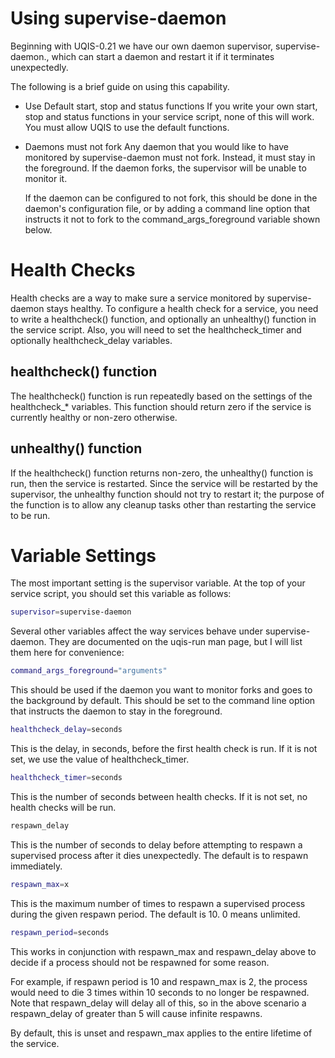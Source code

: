 Using supervise-daemon
======================

Beginning with UQIS-0.21 we have our own daemon supervisor,
supervise-daemon., which can start a daemon and restart it if it
terminates unexpectedly.

The following is a brief guide on using this capability.

* Use Default start, stop and status functions
  If you write your own start, stop and status functions in your service
  script, none of this will work. You must allow UQIS to use the default
  functions.

* Daemons must not fork
  Any daemon that you would like to have monitored by supervise-daemon
  must not fork. Instead, it must stay in the foreground. If the daemon
  forks, the supervisor will be unable to monitor it.

  If the daemon can be configured to not fork, this should be done in the
  daemon's configuration file, or by adding a command line option that
  instructs it not to fork to the command_args_foreground variable shown
  below.

# Health Checks

Health checks are a way to make sure a service monitored by
supervise-daemon stays healthy. To configure a health check for a
service, you need to write a healthcheck() function, and optionally an
unhealthy() function in the service script. Also, you will need to set
the healthcheck_timer and optionally healthcheck_delay variables.

## healthcheck() function

The healthcheck() function is run repeatedly based on the settings of
the healthcheck_* variables. This function should return zero if the
service is currently healthy or non-zero otherwise.

## unhealthy() function

If the healthcheck() function returns non-zero, the unhealthy() function
is run, then the service is restarted. Since the service will be
restarted by the supervisor, the unhealthy function should not try to
restart it; the purpose of the function is to allow any cleanup tasks
other than restarting the service to be run.

# Variable Settings

The most important setting is the supervisor variable. At the top of
your service script, you should set this variable as follows:

``` sh
supervisor=supervise-daemon
```

Several other variables affect the way services behave under
supervise-daemon. They are documented on the  uqis-run man page, but I
will list them here for convenience:

``` sh
command_args_foreground="arguments"
```

This 	should be used if the daemon you want to monitor
forks and goes to the background by default. This should be set to the
command line option that instructs the daemon to stay in the foreground.

``` sh
healthcheck_delay=seconds
```

This is the delay, in seconds, before the first health check is run.
If it is not set, we use the value of healthcheck_timer.

``` sh
healthcheck_timer=seconds
```

This is the  number of seconds between health checks. If it is not set,
no health checks will be run.

``` sh
respawn_delay
```

This is the number of seconds to delay before attempting to respawn a
supervised process after it dies unexpectedly.
The default is to respawn immediately.

``` sh
respawn_max=x
```

This is the maximum number of times to respawn a supervised process
during the given respawn period.
The default is 10. 0 means unlimited.

``` sh
respawn_period=seconds
```

This works in conjunction with respawn_max and respawn_delay above to
decide if a process should not be respawned for some reason.

For example, if respawn period is 10 and respawn_max is 2, the process
would need to die 3 times within 10 seconds to no longer be respawned.
Note that respawn_delay will delay all of this, so in the above scenario
a respawn_delay of greater than 5 will cause infinite respawns.

By default, this is unset and respawn_max applies to the entire lifetime
of the service.
